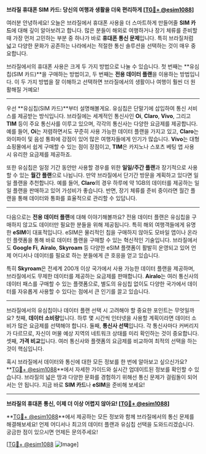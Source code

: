 **브라질 휴대폰 SIM 카드: 당신의 여행과 생활을 더욱 편리하게 [[TG💪+ @esim1088](https://t.me/s/esim1088)]**

여러분 안녕하세요! 오늘은 브라질에서 휴대폰 사용을 더 스마트하게 만들어줄 **SIM 카드**에 대해 깊이 알아보려고 합니다. 많은 분들이 해외로 여행하거나 장기 체류를 준비할 때 가장 먼저 고민하는 부분 중 하나가 바로 **휴대폰 통신 문제**입니다. 특히 브라질처럼 넓고 다양한 문화가 공존하는 나라에서는 적절한 통신 솔루션을 선택하는 것이 매우 중요합니다.

브라질에서의 휴대폰 사용은 크게 두 가지 방법으로 나눌 수 있습니다. 첫 번째는 **유심칩(SIM 카드)**을 구매하는 방법이고, 두 번째는 **전용 데이터 플랜**을 이용하는 방법입니다. 이 두 가지 방법을 잘 이해하고 선택하면 브라질에서의 생활이나 여행이 훨씬 더 원활해질 거예요!

---

우선 **유심칩(SIM 카드)**부터 설명해볼게요. 유심칩은 단말기에 삽입하여 통신 서비스를 제공받는 방식입니다. 브라질에는 세계적인 통신사인 **Oi**, **Claro**, **Vivo**, 그리고 **TIM** 등이 주요 통신사를 이루고 있으며, 각각의 통신사는 다양한 요금제를 제공합니다. 예를 들어, **Oi**는 저렴하면서도 꾸준히 사용 가능한 데이터 플랜을 가지고 있고, **Claro**는 와이파이 및 음성 통화에 강점이 있어 많은 여행자들에게 인기가 많습니다. **Vivo**는 대형 쇼핑몰에서 쉽게 구매할 수 있는 점이 장점이고, **TIM**은 카지노나 스포츠 베팅 앱 사용 시 유리한 요금제를 제공하죠.

또한 유심칩은 일정 기간 동안만 사용할 경우를 위한 **일일/주간 플랜**과 장기적으로 사용할 수 있는 **월간 플랜**으로 나뉩니다. 만약 브라질에서 단기간 방문을 계획하고 있다면 일일 플랜을 추천합니다. 예를 들어, **Claro**의 경우 하루에 약 1GB의 데이터를 제공하는 일일 플랜을 판매하고 있어 가성비가 좋습니다. 반면, 장기 체류를 준비 중이라면 월간 플랜을 통해 데이터와 통화를 효율적으로 관리할 수 있답니다.

---

다음으로는 **전용 데이터 플랜**에 대해 이야기해볼까요? 전용 데이터 플랜은 유심칩을 구매하지 않고도 데이터만 필요한 분들을 위해 제공됩니다. 특히 해외 여행객들에게 유명한 **eSIM**이 대표적입니다. eSIM은 물리적인 칩을 구매하지 않아도 모바일 앱이나 온라인 플랫폼을 통해 바로 데이터 플랜을 구매할 수 있는 혁신적인 기술입니다. 브라질에서도 **Google Fi**, **Airalo**, **Skyroam** 등 다양한 eSIM 플랫폼이 활발히 운영되고 있어 언제 어디서나 데이터를 필요로 하는 분들에게 큰 호응을 얻고 있습니다.

특히 **Skyroam**은 전세계 200개 이상 국가에서 사용 가능한 데이터 플랜을 제공하며, 브라질에서도 무제한 데이터를 제공하는 요금제를 판매합니다. **Airalo**는 여러 통신사의 데이터 패스를 구매할 수 있는 플랫폼으로, 별도의 유심칩 없이도 다양한 국가에서 데이터를 자유롭게 사용할 수 있다는 점에서 큰 인기를 끌고 있습니다.

---

브라질에서의 유심칩이나 데이터 플랜 선택 시 고려해야 할 중요한 포인트는 무엇일까요? 첫째, **데이터 소비량**입니다. 하루 몇 시간씩 인터넷을 사용할 계획이라면 데이터 소비가 많은 요금제를 선택해야 합니다. 둘째, **통신사 선택**입니다. 각 통신사마다 커버리지가 다르므로, 자신이 머물 예상 지역의 네트워크 상태를 미리 확인하는 것이 중요합니다. 셋째, **가격 비교**입니다. 여러 통신사와 플랫폼의 요금제를 비교하여 최적의 선택을 하는 것이 핵심입니다.

혹시 브라질에서 데이터와 통신에 대한 모든 정보를 한 번에 알아보고 싶으신가요? **[TG💪+ @esim1088](https://t.me/s/esim1088)**에서 자세한 가이드와 실시간 업데이트된 정보를 확인할 수 있습니다. 브라질의 넓은 땅과 다양한 문화를 경험하기 위해선 통신 문제가 걸림돌이 되어서는 안 됩니다. 지금 바로 **SIM 카드**나 **eSIM**을 준비해 보세요!

---

**브라질의 휴대폰 통신, 이제 더 이상 어렵지 않아요! [[TG💪+ @esim1088](https://t.me/s/esim1088)]**

**[TG💪+ @esim1088](https://t.me/s/esim1088)**에서 제공하는 모든 정보와 함께 브라질에서의 통신 문제를 해결해보세요! 언제 어디서나 최고의 데이터 플랜과 유심칩 선택을 도와드리겠습니다. 궁금한 점이 있으시면 언제든 문의주세요! 

[[TG💪+ @esim1088](https://t.me/s/esim1088) ![Image](https://i.postimg.cc/Y0z9fWf4/image.png)]